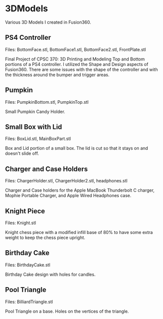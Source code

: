 # 3DModels
Various 3D Models I created in Fusion360.

## PS4 Controller
Files: BottomFace.stl, BottomFace1.stl, BottomFace2.stl, FrontPlate.stl

Final Project of CPSC 370: 3D Printing and Modeling
Top and Bottom portions of a PS4 controller. I utilized the Shape and Design aspects of Fusion360. There are some issues with the shape of the controller and with the thickness around the bumper and trigger areas. 

## Pumpkin
Files: PumpkinBottom.stl, PumpkinTop.stl

Small Pumpkin Candy Holder. 

## Small Box with Lid
Files: BoxLid.stl, MainBoxPart.stl

Box and Lid portion of a small box. The lid is cut so that it stays on and doesn't slide off.

## Charger and Case Holders
Files: ChargerHolder.stl, ChargerHolder2.stl, headphones.stl

Charger and Case holders for the Apple MacBook Thunderbolt C charger, Mophie Portable Charger, and Apple Wired Headphones case. 

## Knight Piece
Files: Knight.stl

Knight chess piece with a modified infill base of 80% to have some extra weight to keep the chess piece upright. 

## Birthday Cake
Files: BirthdayCake.stl

Birthday Cake design with holes for candles. 

## Pool Triangle
Files: BilliardTriangle.stl

Pool Triangle on a base. Holes on the vertices of the triangle. 
